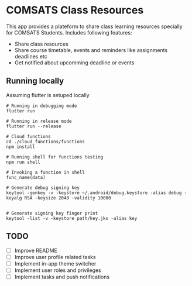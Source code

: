 # COMSATS Class Resources

This app provides a plateform to share class learning resources specially for COMSATS Students. Includes following features:

* Share class resources
* Share course timetable, events and reminders like assignments deadlines etc
* Get notified about upcomming deadline or events

## Running locally
Assuming flutter is setuped locally

```
# Running in debugging mode
flutter run

# Running in release mode
flutter run --release

# Cloud functions
cd ./cloud_functions/functions
npm install

# Running shell for functions testing
npm run shell

# Invoking a function in shell
func_name(data)

# Generate debug signing key
keytool -genkey -v -keystore ~/.android/debug.keystore -alias debug -keyalg RSA -keysize 2048 -validity 10000


# Generate signing key finger print
keytool -list -v -keystore path/key.jks -alias key
```

## TODO

- [ ] Improve README
- [ ] Improve user profile related tasks
- [ ] Implement in-app theme switcher
- [ ] Implement user roles and privileges
- [ ] Implement tasks and push notifications
